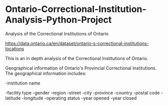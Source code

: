 # Ontario-Correctional-Institution-Analysis-Python-Project
Analysis of the Correctional Institutions of Ontario

https://data.ontario.ca/en/dataset/ontario-s-correctional-institutions-locations

This is an in depth analysis of the Correctional Institutions of Ontario.



Geographical information of Ontario's Provincial Correctional Institutions. The geographical information includes:

-institution name

-facility type
-gender
-region
-street
-city
-province
-country
-postal code
-latitude
-longitude
-operating status
-year opened
-year closed


